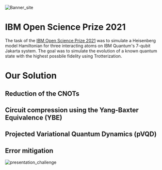 
![Banner_site](https://user-images.githubusercontent.com/45107198/165936349-0fd0f1d0-8cf0-4005-8b25-d64f819ed087.png)


# IBM Open Science Prize 2021

The task of the [IBM Open Science Prize 2021](https://ibmquantumawards.bemyapp.com/#/event) was to simulate a Heisenberg model Hamiltonian for three interacting atoms on IBM Quantum's 7-qubit Jakarta system. The goal was to simulate the evolution of a known quantum state with the highest possbile fidelity using Trotterization. 


# Our Solution

## Reduction of the CNOTs

## Circuit compression using the Yang-Baxter Equivalence (YBE)

## Projected Variational Quantum Dynamics (pVQD)

## Error mitigation

![presentation_challenge](https://user-images.githubusercontent.com/45107198/165741152-e51cc377-c94a-4b98-a3e7-22f59233235e.png)

